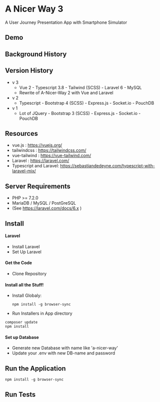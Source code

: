 # A Nicer Way 3
A User Journey Presentation App with Smartphone Simulator


## Demo

## Background History

## Version History
 - v 3
    - Vue 2 - Typescript 3.8 - Tailwind (SCSS) - Laravel 6 - MySQL
    - Rewrite of A-Nicer-Way 2 with Vue and Laravel
 - v 2
    - Typescript - Bootstrap 4 (SCSS) - Express.js - Socket.io - PouchDB
 - v 1
    - Lot of JQuery - Bootstrap 3 (SCSS) - Express.js - Socket.io - PouchDB

## Resources
 - vue.js : https://vuejs.org/
 - tailwindcss : https://tailwindcss.com/
 - vue-tailwind : https://vue-tailwind.com/
 - Laravel : https://laravel.com/
 - Typescript and Laravel: https://sebastiandedeyne.com/typescript-with-laravel-mix/

## Server Requirements
 - PHP >= 7.2.0
 - MariaDB / MySQL / PostGreSQL
 - (See https://laravel.com/docs/6.x )

## Install
#### Laravel
 - Install Laravel 
 - Set Up Laravel

#### Get the Code
 - Clone Repository

#### Install all the Stuff!
 - Install Globaly:
 
   `npm install -g browser-sync`
   
 - Run Installers in App directory
 
 ``` 
composer update
npm install 
```

#### Set up Database
- Generate new Database with name like 'a-nicer-way'
- Update your .env with new DB-name and password



## Run the Application
   `npm install -g browser-sync`

## Run Tests
